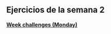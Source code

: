 Ejercicios de la semana 2
--
 [**Week challenges (Monday)**](https://github.com/d2b74/core-code-from-scratch-readme/blob/main/weekChallenges(monday-w2).md)

